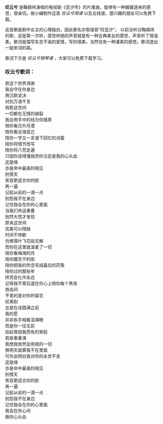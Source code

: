 

**叹云兮** 是鞠婧祎演唱的电视剧《芸汐传》的片尾曲，旋律有一种娓娓道来的感觉，很亲切。故小编制作这首 _叹云兮简谱_
以及五线谱，感兴趣的朋友可以免费下载。

这首歌是剧中女主的心理独白，因此歌名亦取谐音“叹芸汐”。
以前没听过鞠婧炜的歌，这是第一次听，感觉听她的声音就是有一种古典美女的感觉，声音听了很温柔。歌词是描写矢志不渝的爱情，写的很美，当然也有一种凄美的感觉。歌词透出一股宋词的美。

歌词下方是 _叹云兮钢琴谱_ ，大家可以免费下载学习。

### 叹云兮歌词：

若这个世界凋谢  
我会守在你身边  
用沉默坚决  
对抗万语千言  
倘若这世间  
一切都在无情的崩裂  
我会用手中的线为你缝原  
陪你看日升月潜  
陪你看沧海变迁  
陪你一字又一言谱下回忆的诗篇  
陪你将情节改写  
陪你将八荒走遍  
只因你读得懂我而你注定是我的心头血  
这是缘  
亦是命中最美的相见  
别恨天  
笑容更适合你的脸  
再一遍  
记起从前的一滴一点  
别怨我不在身边  
记住我会在你的心里面  
当我们命运重叠  
恍然大悟才发现  
原来这世间  
完美可以残缺  
时间不停歇  
仿佛落叶飞花般无解  
而你在这里就温柔了一切  
陪你看梅海的月  
陪你踱天宁的街  
陪你把我的所念写成最后的药笺  
陪你过的那些年  
终究会化作永远  
记得我不曾后退在你心上陪你每个黑夜  
唇齿间  
不舍的是对你的留恋  
叹离别  
总是在该圆满之前  
我的愿  
并非执手相看泪满眼  
而是你一往无前  
拾起曾因我而有的笑脸  
若故事重演  
我想我依然会用我的一切  
换明天就算我不在里面  
可你会明白我对你的永世不变  
这是缘  
亦是命中最美的相见  
别恨天  
笑容更适合你的脸  
再一遍  
记起从前的一滴一点  
别怨我不在身边  
记住我会在你的心里面  
我会在你心间  
做你心头血

